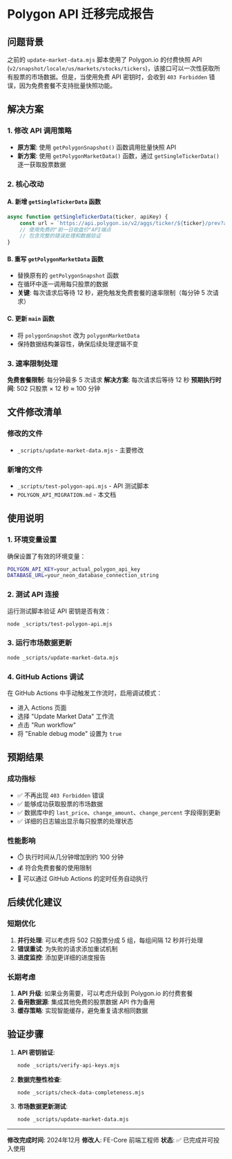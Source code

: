 # Polygon API 迁移完成报告

## 问题背景

之前的 `update-market-data.mjs` 脚本使用了 Polygon.io 的付费快照 API (`v2/snapshot/locale/us/markets/stocks/tickers`)，该接口可以一次性获取所有股票的市场数据。但是，当使用免费 API 密钥时，会收到 `403 Forbidden` 错误，因为免费套餐不支持批量快照功能。

## 解决方案

### 1. 修改 API 调用策略

- **原方案**: 使用 `getPolygonSnapshot()` 函数调用批量快照 API
- **新方案**: 使用 `getPolygonMarketData()` 函数，通过 `getSingleTickerData()` 逐一获取股票数据

### 2. 核心改动

#### A. 新增 `getSingleTickerData` 函数
```javascript
async function getSingleTickerData(ticker, apiKey) {
    const url = `https://api.polygon.io/v2/aggs/ticker/${ticker}/prev?apiKey=${apiKey}`;
    // 使用免费的"前一日收盘价"API端点
    // 包含完整的错误处理和数据验证
}
```

#### B. 重写 `getPolygonMarketData` 函数
- 替换原有的 `getPolygonSnapshot` 函数
- 在循环中逐一调用每只股票的数据
- **关键**: 每次请求后等待 12 秒，避免触发免费套餐的速率限制（每分钟 5 次请求）

#### C. 更新 `main` 函数
- 将 `polygonSnapshot` 改为 `polygonMarketData`
- 保持数据结构兼容性，确保后续处理逻辑不变

### 3. 速率限制处理

**免费套餐限制**: 每分钟最多 5 次请求
**解决方案**: 每次请求后等待 12 秒
**预期执行时间**: 502 只股票 × 12 秒 ≈ 100 分钟

## 文件修改清单

### 修改的文件
- `_scripts/update-market-data.mjs` - 主要修改

### 新增的文件
- `_scripts/test-polygon-api.mjs` - API 测试脚本
- `POLYGON_API_MIGRATION.md` - 本文档

## 使用说明

### 1. 环境变量设置
确保设置了有效的环境变量：
```bash
POLYGON_API_KEY=your_actual_polygon_api_key
DATABASE_URL=your_neon_database_connection_string
```

### 2. 测试 API 连接
运行测试脚本验证 API 密钥是否有效：
```bash
node _scripts/test-polygon-api.mjs
```

### 3. 运行市场数据更新
```bash
node _scripts/update-market-data.mjs
```

### 4. GitHub Actions 调试
在 GitHub Actions 中手动触发工作流时，启用调试模式：
- 进入 Actions 页面
- 选择 "Update Market Data" 工作流
- 点击 "Run workflow"
- 将 "Enable debug mode" 设置为 `true`

## 预期结果

### 成功指标
- ✅ 不再出现 `403 Forbidden` 错误
- ✅ 能够成功获取股票的市场数据
- ✅ 数据库中的 `last_price`、`change_amount`、`change_percent` 字段得到更新
- ✅ 详细的日志输出显示每只股票的处理状态

### 性能影响
- ⏱️ 执行时间从几分钟增加到约 100 分钟
- 💰 符合免费套餐的使用限制
- 🔄 可以通过 GitHub Actions 的定时任务自动执行

## 后续优化建议

### 短期优化
1. **并行处理**: 可以考虑将 502 只股票分成 5 组，每组间隔 12 秒并行处理
2. **错误重试**: 为失败的请求添加重试机制
3. **进度监控**: 添加更详细的进度报告

### 长期考虑
1. **API 升级**: 如果业务需要，可以考虑升级到 Polygon.io 的付费套餐
2. **备用数据源**: 集成其他免费的股票数据 API 作为备用
3. **缓存策略**: 实现智能缓存，避免重复请求相同数据

## 验证步骤

1. **API 密钥验证**:
   ```bash
   node _scripts/verify-api-keys.mjs
   ```

2. **数据完整性检查**:
   ```bash
   node _scripts/check-data-completeness.mjs
   ```

3. **市场数据更新测试**:
   ```bash
   node _scripts/update-market-data.mjs
   ```

---

**修改完成时间**: 2024年12月
**修改人**: FE-Core 前端工程师
**状态**: ✅ 已完成并可投入使用